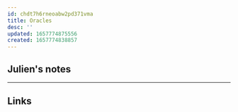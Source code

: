 ```yaml
---
id: chdt7h6rneoabw2pd371vma
title: Oracles
desc: ''
updated: 1657774875556
created: 1657774838857
---
```


## Julien's notes


---
## Links
